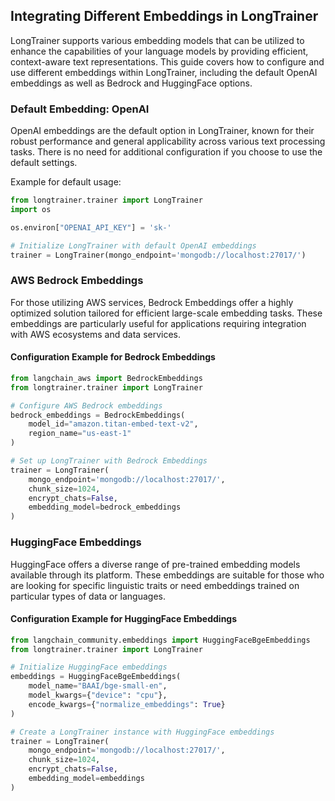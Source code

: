 

## Integrating Different Embeddings in LongTrainer

LongTrainer supports various embedding models that can be utilized to enhance the capabilities of your language models by providing efficient, context-aware text representations. This guide covers how to configure and use different embeddings within LongTrainer, including the default OpenAI embeddings as well as Bedrock and HuggingFace options.

### Default Embedding: OpenAI

OpenAI embeddings are the default option in LongTrainer, known for their robust performance and general applicability across various text processing tasks. There is no need for additional configuration if you choose to use the default settings.

Example for default usage:
```python
from longtrainer.trainer import LongTrainer
import os

os.environ["OPENAI_API_KEY"] = 'sk-'

# Initialize LongTrainer with default OpenAI embeddings
trainer = LongTrainer(mongo_endpoint='mongodb://localhost:27017/')
```

### AWS Bedrock Embeddings

For those utilizing AWS services, Bedrock Embeddings offer a highly optimized solution tailored for efficient large-scale embedding tasks. These embeddings are particularly useful for applications requiring integration with AWS ecosystems and data services.

#### Configuration Example for Bedrock Embeddings

```python
from langchain_aws import BedrockEmbeddings
from longtrainer.trainer import LongTrainer

# Configure AWS Bedrock embeddings
bedrock_embeddings = BedrockEmbeddings(
    model_id="amazon.titan-embed-text-v2", 
    region_name="us-east-1"
)

# Set up LongTrainer with Bedrock Embeddings
trainer = LongTrainer(
    mongo_endpoint='mongodb://localhost:27017/',
    chunk_size=1024,
    encrypt_chats=False,
    embedding_model=bedrock_embeddings
)
```

### HuggingFace Embeddings

HuggingFace offers a diverse range of pre-trained embedding models available through its platform. These embeddings are suitable for those who are looking for specific linguistic traits or need embeddings trained on particular types of data or languages.

#### Configuration Example for HuggingFace Embeddings

```python
from langchain_community.embeddings import HuggingFaceBgeEmbeddings
from longtrainer.trainer import LongTrainer

# Initialize HuggingFace embeddings
embeddings = HuggingFaceBgeEmbeddings(
    model_name="BAAI/bge-small-en",
    model_kwargs={"device": "cpu"},
    encode_kwargs={"normalize_embeddings": True}
)

# Create a LongTrainer instance with HuggingFace embeddings
trainer = LongTrainer(
    mongo_endpoint='mongodb://localhost:27017/',
    chunk_size=1024,
    encrypt_chats=False,
    embedding_model=embeddings
)
```
